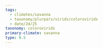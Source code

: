 ```yaml
---
tags:
  - climates/savanna
  - taxonomy/plurpars/virids/colorovirids
  - date/24/25
taxonomy: colorovirids
primary-climate: savanna
type: 0.5
---
```

